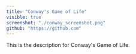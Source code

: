 ```yaml
---
title: "Conway's Game of Life"
visible: true
screenshot: "./conway_screenshot.png"
github: "https://github.com"
---
```


This is the description for Conway's Game of Life.
